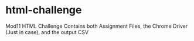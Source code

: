 # html-challenge
 Mod11 HTML Challenge
Contains both Assignment Files, the Chrome Driver (Just in case), and the output CSV
